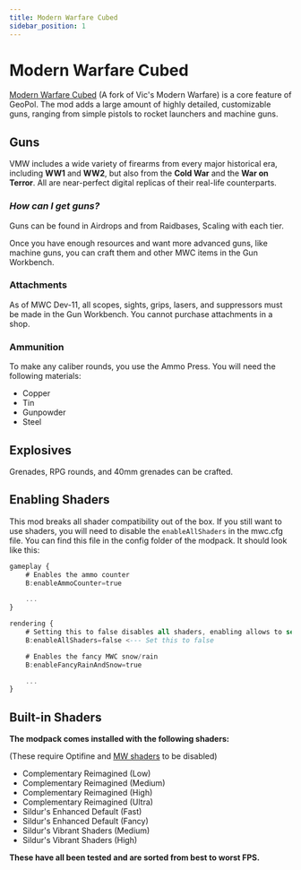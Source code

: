 ```yaml
---
title: Modern Warfare Cubed
sidebar_position: 1
---
```


# Modern Warfare Cubed
[Modern Warfare Cubed](https://github.com/Cubed-Development/Modern-Warfare-Cubed) (A fork of Vic's Modern Warfare) is a core feature of GeoPol. The mod adds a large amount of highly detailed, customizable guns, ranging from simple pistols to rocket launchers and machine guns.

## Guns
VMW includes a wide variety of firearms from every major historical era, including **WW1** and **WW2**, but also from the **Cold War** and the **War on Terror**. All are near-perfect digital replicas of their real-life counterparts.

### *How can I get guns?*
Guns can be found in Airdrops and from Raidbases, Scaling with each tier. 

Once you have enough resources and want more advanced guns, like machine guns, you can craft them and other MWC items in the Gun Workbench. 

### Attachments
As of MWC Dev-11, all scopes, sights, grips, lasers, and suppressors must be made in the Gun Workbench. You cannot purchase attachments in a shop.

### Ammunition
To make any caliber rounds, you use the Ammo Press. You will need the following materials:

- Copper
- Tin
- Gunpowder
- Steel

## Explosives
Grenades, RPG rounds, and 40mm grenades can be crafted. 

## Enabling Shaders

This mod breaks all shader compatibility out of the box. If you still want to use shaders, you will need to disable the `enableAllShaders` in the mwc.cfg file. You can find this file in the config folder of the modpack. It should look like this:

```a title="/config/mwc.cfg"
gameplay {
    # Enables the ammo counter
    B:enableAmmoCounter=true

    ...
}

rendering {
    # Setting this to false disables all shaders, enabling allows to select which shaders are used.
    B:enableAllShaders=false <--- Set this to false

    # Enables the fancy MWC snow/rain
    B:enableFancyRainAndSnow=true

    ...
}
```

## Built-in Shaders
**The modpack comes installed with the following shaders:** 

(These require Optifine and [MW shaders](#shaders) to be disabled)

- Complementary Reimagined (Low)
- Complementary Reimagined (Medium)
- Complementary Reimagined (High)
- Complementary Reimagined (Ultra)
- Sildur's Enhanced Default (Fast)
- Sildur's Enhanced Default (Fancy)
- Sildur's Vibrant Shaders (Medium)
- Sildur's Vibrant Shaders (High)

**These have all been tested and are sorted from best to worst FPS.**
